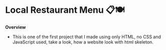 <h1>Local Restaurant Menu 📋🍽️</h1>

**Overview**
- This is one of the first project that I made using only HTML, no CSS and JavaScript used, take a look, how a website look with html skeleton.
